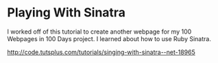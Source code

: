 # Playing With Sinatra

I worked off of this tutorial to create another webpage for my 100 Webpages in 100 Days project. I learned about how to use Ruby Sinatra.

http://code.tutsplus.com/tutorials/singing-with-sinatra--net-18965